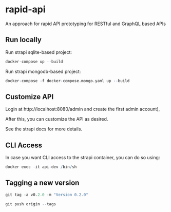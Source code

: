 # rapid-api

An approach for rapid API prototyping for RESTful and GraphQL based APIs

## Run locally

Run strapi sqlite-based project:
```r
docker-compose up --build
```

Run strapi mongodb-based project:
```r
docker-compose -f docker-compose.mongo.yaml up --build
```

## Customize API

Login at http://localhost:8080/admin and create the first admin account),

After this, you can customize the API as desired.

See the strapi docs for more details.

## CLI Access

In case you want CLI access to the strapi container, you can do so using:
```r
docker exec -it api-dev /bin/sh
```


## Tagging a new version

```r
git tag -a v0.2.0 -m "Version 0.2.0"

git push origin --tags
```
